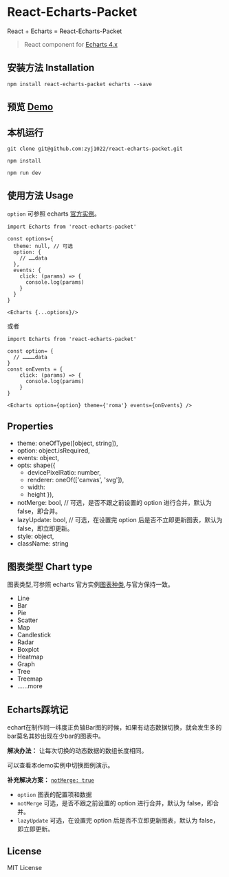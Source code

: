 # React-Echarts-Packet

React + Echarts = React-Echarts-Packet

> React component for [Echarts 4.x](http://echarts.baidu.com/index.html)

## 安装方法 Installation
`npm install react-echarts-packet echarts --save`

## 预览 [Demo](http://zyj1022.github.io/demos/react-echarts-packet/)

## 本机运行

```
git clone git@github.com:zyj1022/react-echarts-packet.git

npm install

npm run dev
```

## 使用方法 Usage

`option` 可参照 echarts [官方实例](http://echarts.baidu.com/examples/#chart-type-candlestick)。

```
import Echarts from 'react-echarts-packet'

const options={
  theme: null, // 可选
  option: {
    // ……data
  },
  events: {
    click: (params) => {
      console.log(params)
    }
  }
}

<Echarts {...options}/>
```

或者

```
import Echarts from 'react-echarts-packet'

const option= {
  // …………data
}
const onEvents = {
    click: (params) => {
      console.log(params)
    }
}

<Echarts option={option} theme={'roma'} events={onEvents} />
```

## Properties

 - theme: oneOfType([object, string]),
 - option: object.isRequired,
 - events: object,
 - opts: shape({
     - devicePixelRatio: number,
     - renderer: oneOf(['canvas', 'svg']),
     - width:
     - height
  }),
 - notMerge: bool,  // 可选，是否不跟之前设置的 option 进行合并，默认为 false，即合并。
 - lazyUpdate: bool, // 可选，在设置完 option 后是否不立即更新图表，默认为 false，即立即更新。
 - style: object,
 - className: string


## 图表类型 Chart type

图表类型,可参照 echarts 官方实例[图表种类](http://echarts.baidu.com/examples/#chart-type-candlestick),与官方保持一致。

- Line
- Bar
- Pie
- Scatter
- Map
- Candlestick
- Radar
- Boxplot
- Heatmap
- Graph
- Tree
- Treemap
- ……more

## Echarts踩坑记

echart在制作同一纬度正负轴Bar图的时候，如果有动态数据切换，就会发生多的bar莫名其妙出现在少bar的图表中。

**解决办法：** 让每次切换的动态数据的数组长度相同。

可以查看本demo实例中切换图例演示。

**补充解决方案：** [`notMerge: true`](https://github.com/apache/incubator-echarts/issues/10721)

 - `option` 图表的配置项和数据
 - `notMerge` 可选，是否不跟之前设置的 option 进行合并，默认为 false，即合并。
 - `lazyUpdate` 可选，在设置完 option 后是否不立即更新图表，默认为 false，即立即更新。

## License

MIT License
